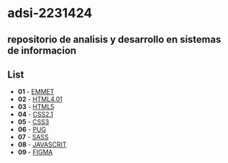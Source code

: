 # adsi-2231424
repositorio de analisis y desarrollo en sistemas de informacion
---
## List

- **01** - [EMMET](01-emmet/..)
- **02** - [HTML4.01](02-html4.01/..)
- **03** - [HTML5](03-html5/..)
- **04** - [CSS2.1](04-css2.1/..)
- **05** - [CSS3](05-css3/..)
- **06** - [PUG](06-pug/..)
- **07** - [SASS](07-sass/..)
- **08** - [JAVASCRIT](08-javascrith/..)
- **09** - [FIGMA](09-figma/..)